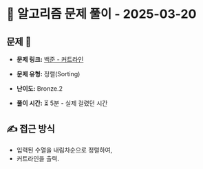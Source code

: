 # 📝 알고리즘 문제 풀이 - 2025-03-20

## 문제 📖

- **문제 링크:** [백준 - 커트라인](https://www.acmicpc.net/problem/25305)

- **문제 유형:** 정렬(Sorting)

- **난이도:** Bronze.2

- **풀이 시간:** ⏳ 5분 - 실제 걸렸던 시간

## ✍ 접근 방식

- 입력된 수열을 내림차순으로 정렬하여,
- 커트라인을 출력.
